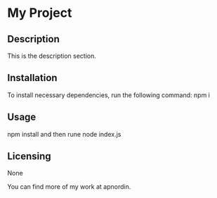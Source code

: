 # My Project

## Description
This is the description section.

## Installation
To install necessary dependencies, run the following command:
npm i

## Usage
npm install and then rune node index.js

## Licensing
None

You can find more of my work at apnordin.

